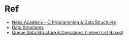 # Ref
- [Neso Academy - C Programming & Data Structures](https://www.youtube.com/playlist?list=PLBlnK6fEyqRhX6r2uhhlubuF5QextdCSM)
- [Data Structures](https://www.youtube.com/playlist?list=PL9IEJIKnBJjFiudyP6wSXmykrn67Ykqib)
- [Queue Data Structure & Operations (Linked List Based)](https://youtu.be/YjxKYxpf51E?si=CyqTZCQ_3V8lDozF)
